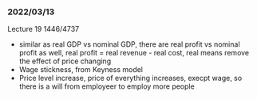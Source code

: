 ### 2022/03/13 <br>
Lecture 19 1446/4737<br>
* similar as real GDP vs nominal GDP, there are real profit vs nominal profit as well, real profit = real revenue - real cost, real means remove the effect of price changing
* Wage stickness, from Keyness model
* Price level increase, price of everything increases, execpt wage, so there is a will from employeer to employ more people
